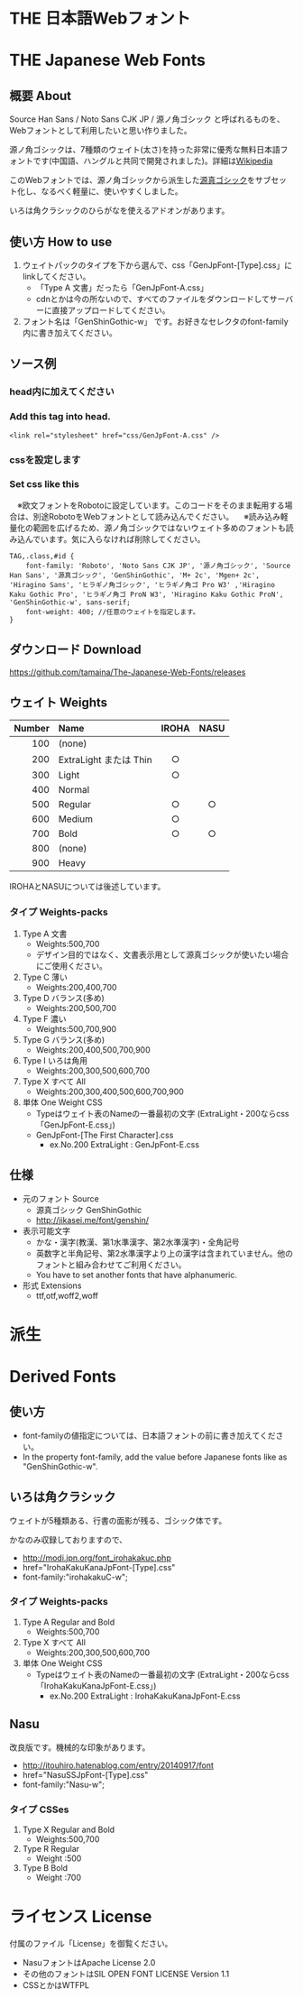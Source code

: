 # THE 日本語Webフォント
# THE Japanese Web Fonts

## 概要 About

Source Han Sans / Noto Sans CJK JP / 源ノ角ゴシック と呼ばれるものを、Webフォントとして利用したいと思い作りました。

源ノ角ゴシックは、7種類のウェイト(太さ)を持った非常に優秀な無料日本語フォントです(中国語、ハングルと共同で開発されました)。詳細は[Wikipedia](https://ja.wikipedia.org/wiki/Source_Han_Sans)

このWebフォントでは、源ノ角ゴシックから派生した[源真ゴシック](http://jikasei.me/font/genshin/)をサブセット化し、なるべく軽量に、使いやすくしました。

いろは角クラシックのひらがなを使えるアドオンがあります。

## 使い方 How to use

1. ウェイトパックのタイプを下から選んで、css「GenJpFont-[Type].css」にlinkしてください。
    - 「Type A 文書」だったら「GenJpFont-A.css」
    - cdnとかは今の所ないので、すべてのファイルをダウンロードしてサーバーに直接アップロードしてください。
2. フォント名は「GenShinGothic-w」 です。お好きなセレクタのfont-family内に書き加えてください。

## ソース例

### head内に加えてください
### Add this tag into head.

    <link rel="stylesheet" href="css/GenJpFont-A.css" />

### cssを設定します
### Set css like this
　※欧文フォントをRobotoに設定しています。このコードをそのまま転用する場合は、別途RobotoをWebフォントとして読み込んでください。
　※読み込み軽量化の範囲を広げるため、源ノ角ゴシックではないウェイト多めのフォントも読み込んでいます。気に入らなければ削除してください。

    TAG,.class,#id {
        font-family: 'Roboto', 'Noto Sans CJK JP', '源ノ角ゴシック', 'Source Han Sans', '源真ゴシック', 'GenShinGothic', 'M+ 2c', 'Mgen+ 2c', 'Hiragino Sans', 'ヒラギノ角ゴシック', 'ヒラギノ角ゴ Pro W3' ,'Hiragino Kaku Gothic Pro', 'ヒラギノ角ゴ ProN W3', 'Hiragino Kaku Gothic ProN', 'GenShinGothic-w', sans-serif;
        font-weight: 400; //任意のウェイトを指定します。
    }

## ダウンロード Download

https://github.com/tamaina/The-Japanese-Web-Fonts/releases

## ウェイト Weights

|Number|Name                   |IROHA|NASU |
|-----:|:----------------------|:---:|:---:|
|100   |(none)                 |     |     |
|200   |ExtraLight または Thin |○   |     |
|300   |Light                  |○   |     |
|400   |Normal                 |     |     |
|500   |Regular                |○   |○   |
|600   |Medium                 |○   |     |
|700   |Bold                   |○   |○   |
|800   |(none)                 |     |     |
|900   |Heavy                  |     |     |

IROHAとNASUについては後述しています。

### タイプ Weights-packs

1. Type A 文書
    - Weights:500,700
    - デザイン目的ではなく、文書表示用として源真ゴシックが使いたい場合にご使用ください。
2. Type C 薄い
    - Weights:200,400,700
3. Type D バランス(多め)
    - Weights:200,500,700
4. Type F 濃い
    - Weights:500,700,900
5. Type G バランス(多め)
    - Weights:200,400,500,700,900
6. Type I いろは角用
    - Weights:200,300,500,600,700
6. Type X すべて All
    - Weights:200,300,400,500,600,700,900
7. 単体 One Weight CSS
    - Typeはウェイト表のNameの一番最初の文字 (ExtraLight・200ならcss「GenJpFont-E.css」)
    - GenJpFont-[The First Character].css 
      - ex.No.200 ExtraLight : GenJpFont-E.css

## 仕様
- 元のフォント Source
  - 源真ゴシック GenShinGothic
  - http://jikasei.me/font/genshin/
- 表示可能文字
  - かな・漢字(教漢、第1水準漢字、第2水準漢字)・全角記号
  - 英数字と半角記号、第2水準漢字より上の漢字は含まれていません。他のフォントと組み合わせてご利用ください。
  - You have to set another fonts that have alphanumeric.
- 形式 Extensions
  - ttf,otf,woff2,woff

# 派生
# Derived Fonts

## 使い方

- font-familyの値指定については、日本語フォントの前に書き加えてください。
- In the property font-family, add the value before Japanese fonts like as "GenShinGothic-w".

## いろは角クラシック

ウェイトが5種類ある、行書の面影が残る、ゴシック体です。

かなのみ収録しておりますので、

- http://modi.jpn.org/font_irohakakuc.php
- href="IrohaKakuKanaJpFont-[Type].css"
- font-family:"irohakakuC-w";

### タイプ Weights-packs

1. Type A Regular and Bold
    - Weights:500,700
2. Type X すべて All
    - Weights:200,300,500,600,700
3. 単体 One Weight CSS
    - Typeはウェイト表のNameの一番最初の文字 (ExtraLight・200ならcss「IrohaKakuKanaJpFont-E.css」)
        - ex.No.200 ExtraLight : IrohaKakuKanaJpFont-E.css

## Nasu

改良版です。機械的な印象があります。

- http://itouhiro.hatenablog.com/entry/20140917/font
- href="NasuSSJpFont-[Type].css"
- font-family:"Nasu-w";

### タイプ CSSes

1. Type X Regular and Bold
    - Weights:500,700
2. Type R Regular
    - Weight :500
3. Type B Bold
    - Weight :700

# ライセンス License

付属のファイル「License」を御覧ください。

- NasuフォントはApache License 2.0
- その他のフォントはSIL OPEN FONT LICENSE Version 1.1
- CSSとかはWTFPL
